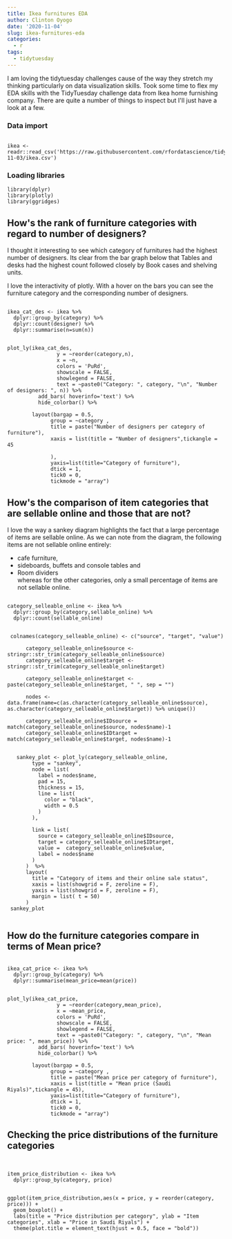 ```yaml
---
title: Ikea furnitures EDA
author: Clinton Oyogo
date: '2020-11-04'
slug: ikea-furnitures-eda
categories:
  - r
tags:
  - tidytuesday
---
```


I am loving the tidytuesday challenges cause of the way they stretch my thinking particularly on data visualization skills.
Took some time to flex my EDA skills with the TidyTuesday challenge data from Ikea home furnishing company.
There are quite a number of things to inspect but I'll just have a look at a few.    



### Data import
```{r results='hide', message=FALSE, warning=FALSE}

ikea <- readr::read_csv('https://raw.githubusercontent.com/rfordatascience/tidytuesday/master/data/2020/2020-11-03/ikea.csv')

```

### Loading libraries
```{r results='hide', message=FALSE, warning=FALSE}
library(dplyr)
library(plotly)
library(ggridges)

```


## How's the rank of furniture categories with regard to number of designers?

I thought it interesting to see which category of furnitures had the highest number of designers.
Its clear from the bar graph below that Tables and desks had the highest count followed closely by Book cases and shelving units.

I love the interactivity of plotly. With a hover on the bars you can see the furniture category and the corresponding number of designers.

```{r  message=FALSE, warning=FALSE}

ikea_cat_des <- ikea %>%
  dplyr::group_by(category) %>%
  dplyr::count(designer) %>%
  dplyr::summarise(n=sum(n))
  
  
plot_ly(ikea_cat_des, 
                y = ~reorder(category,n), 
                x = ~n, 
                colors = 'PuRd',
                showscale = FALSE,
                showlegend = FALSE,
                text = ~paste0("Category: ", category, "\n", "Number of designers: ", n)) %>%
          add_bars( hoverinfo='text') %>%
          hide_colorbar() %>%
      
        layout(bargap = 0.5, 
              group = ~category , 
              title = paste("Number of designers per category of furniture"), 
              xaxis = list(title = "Number of designers",tickangle = 45
                           
              ),
              yaxis=list(title="Category of furniture"), 
              dtick = 1,
              tick0 = 0,
              tickmode = "array")
```



## How's the comparison of item categories that are sellable online and those that are not?

I love the way a sankey diagram highlights the fact that a large percentage of items are sellable online.
As we can note from the diagram, the following items are not sellable online entirely:
   - cafe furniture,   
   - sideboards, buffets and console tables  and   
   - Room dividers  
whereas for the other categories, only a small percentage of items are not sellable online.

  

```{r message=FALSE, warning=FALSE}

category_selleable_online <- ikea %>%
  dplyr::group_by(category,sellable_online) %>%
  dplyr::count(sellable_online)


 colnames(category_selleable_online) <- c("source", "target", "value")

      category_selleable_online$source <- stringr::str_trim(category_selleable_online$source)
      category_selleable_online$target <- stringr::str_trim(category_selleable_online$target)

      category_selleable_online$target <- paste(category_selleable_online$target, " ", sep = "")

      nodes <- data.frame(name=c(as.character(category_selleable_online$source), as.character(category_selleable_online$target)) %>% unique())
      
      category_selleable_online$IDsource = match(category_selleable_online$source, nodes$name)-1
      category_selleable_online$IDtarget = match(category_selleable_online$target, nodes$name)-1
      
      
   sankey_plot <- plot_ly(category_selleable_online,
        type = "sankey",
        node = list(
          label = nodes$name,
          pad = 15,
          thickness = 15,
          line = list(
            color = "black",
            width = 0.5
          )
        ),
        
        link = list(
          source = category_selleable_online$IDsource,
          target = category_selleable_online$IDtarget,
          value =  category_selleable_online$value,
          label = nodes$name
        )
      )  %>%
      layout(
        title = "Category of items and their online sale status",
        xaxis = list(showgrid = F, zeroline = F),
        yaxis = list(showgrid = F, zeroline = F),
        margin = list( t = 50)
      )
 sankey_plot
   
```


## How do the furniture categories compare in terms of Mean price?


```{r message=FALSE, warning=FALSE}

ikea_cat_price <- ikea %>%
  dplyr::group_by(category) %>%
  dplyr::summarise(mean_price=mean(price))
  
  
plot_ly(ikea_cat_price, 
                y = ~reorder(category,mean_price), 
                x = ~mean_price, 
                colors = 'PuRd',
                showscale = FALSE,
                showlegend = FALSE,
                text = ~paste0("Category: ", category, "\n", "Mean price: ", mean_price)) %>%
          add_bars( hoverinfo='text') %>%
          hide_colorbar() %>%
      
        layout(bargap = 0.5, 
              group = ~category , 
              title = paste("Mean price per category of furniture"), 
              xaxis = list(title = "Mean price (Saudi Riyals)",tickangle = 45),
              yaxis=list(title="Category of furniture"), 
              dtick = 1,
              tick0 = 0,
              tickmode = "array")

```


## Checking the price distributions of the furniture categories

```{r message=FALSE, warning=FALSE}


item_price_distribution <- ikea %>%
  dplyr::group_by(category, price)


ggplot(item_price_distribution,aes(x = price, y = reorder(category, price))) +
  geom_boxplot() +
  labs(title = "Price distribution per category", ylab = "Item categories", xlab = "Price in Saudi Riyals") +
  theme(plot.title = element_text(hjust = 0.5, face = "bold"))

```



